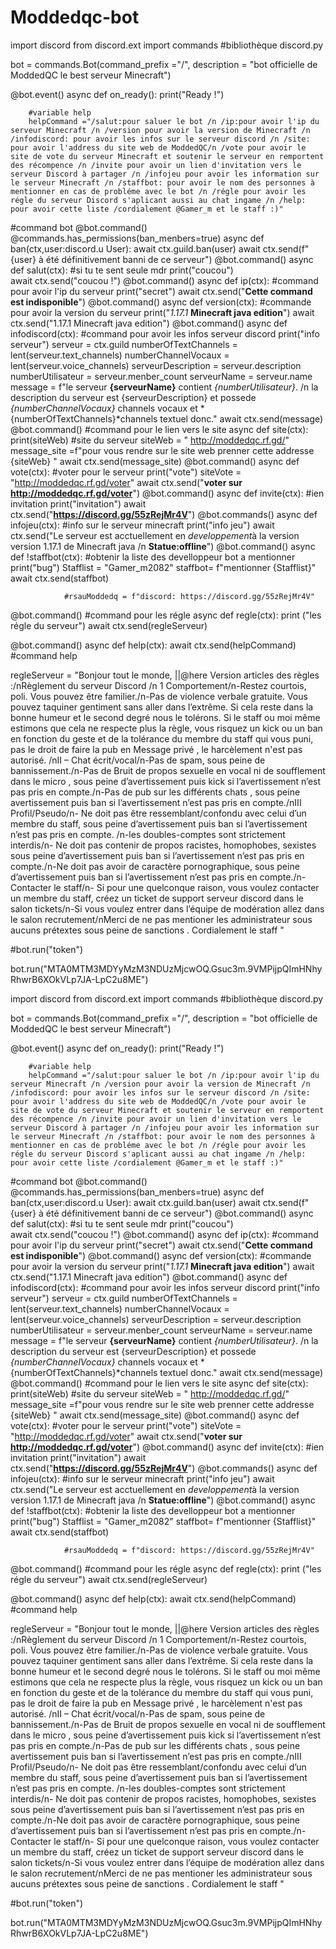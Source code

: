 # Moddedqc-bot
 import discord
from discord.ext import commands        #bibliothèque discord.py

bot = commands.Bot(command_prefix ="/", description = "bot officielle de ModdedQC le best serveur Minecraft")

@bot.event()
	async def on_ready():
		print("Ready !")
		
		#variable help
		helpCommand ="/salut:pour saluer le bot /n /ip:pour avoir l'ip du serveur Minecraft /n /version pour avoir la version de Minecraft /n /infodiscord: pour avoir les infos sur le serveur discord /n /site: pour avoir l'address du site web de ModdedQC/n /vote pour avoir le site de vote du serveur Minecraft et soutenir le serveur en remportent des récompence /n /invite pour avoir un lien d'invitation vers le serveur Discord à partager /n /infojeu pour avoir les information sur le serveur Minecraft /n /staffbot: pour avoir le nom des personnes à mentionner en cas de probléme avec le bot /n /régle pour avoir les régle du serveur Discord s'aplicant aussi au chat ingame /n /help: pour avoir cette liste /cordialement @Gamer_m et le staff :)"
#command bot
@bot.command()
   @commands.has_permissions(ban_menbers=true)
 async def ban(ctx,user:discord.u
User):
 await ctx.guild.ban(user)
 await ctx.send(f"{user} à été définitivement banni de ce serveur")
@bot.command()
	async def salut(ctx):                  #si tu te sent seule mdr 
		print("coucou")								
		await ctx.send("coucou !")
@bot.command()
	async def ip(ctx):                          #command pour avoir l'ip du serveur
		print("secret")
		await ctx.send("**Cette command est indisponible**")
@bot.command()
	async def version(ctx):						#commande pour avoir la version du serveur
		print("*1.17.1* **Minecraft java edition**")
		await ctx.send("1.17.1 Minecraft java edition")
@bot.command()
	async def infodiscord(ctx):                                   #command pour avoir les infos serveur discord
		print("info serveur")
		serveur = ctx.guild 
		numberOfTextChannels = lent(serveur.text_channels)
		numberChannelVocaux = lent(serveur.voice_channels)
		serveurDescription = serveur.description
		numberUtilisateur = serveur.menber_count
		serveurName = serveur.name
		message = f"le serveur **{serveurName}** contient *{numberUtilisateur}*. /n la description du serveur est {serveurDescription} et possede *{numberChannelVocaux}* channels vocaux et *{numberOfTextChannels}*channels textuel donc."
		await ctx.send(message)
@bot.command()                       #command pour le lien vers le site
	async def site(ctx):
		print(siteWeb)            #site du serveur
		siteWeb = " http://moddedqc.rf.gd/"
		message_site =f"pour vous rendre sur le site web prenner cette addresse {siteWeb} "
  await ctx.send(message_site)
@bot.command()
	async def vote(ctx):        #voter pour le serveur 
		print("vote")
		siteVote = "http://moddedqc.rf.gd/voter"
		await ctx.send("**voter sur http://moddedqc.rf.gd/voter**") 
@bot.command()
	async def invite(ctx):              #ien invitation
		print("invitation")
		await ctx.send("**https://discord.gg/55zRejMr4V**")
@bot.commands()
	async def infojeu(ctx):             #info sur le serveur minecraft
		print("info jeu")
		await ctx.send("Le serveur est acctuellement en *developpement*à la version  version 1.17.1 de Minecraft java /n **Statue:offline**")
@bot.command()
	async def !staffbot(ctx):              #obtenir la liste des develloppeur bot a mentionner
		print("bug")
		Stafflist = "Gamer_m2082"
		staffbot= f"mentionner {Stafflist}" 
		await ctx.send(staffbot)

                #rsauModdedq = f"discord: https://discord.gg/55zRejMr4V" 
@bot.command()                    #command pour les régle
	async def regle(ctx):
		print ("les régle du serveur")
		await ctx.send(regleServeur)

@bot.command()
	async def help(ctx):
		await ctx.send(helpCommand)               #command help
		
regleServeur = "Bonjour tout le monde, ||@here  Version articles des règles :/nRèglement du serveur Discord /n 1 Comportement/n-Restez courtois, poli. Vous pouvez être familier./n-Pas de violence verbale gratuite. Vous pouvez taquiner gentiment sans aller dans l’extrême. Si cela reste dans la bonne humeur et le second degré nous le tolérons. Si le staff ou moi même estimons que cela ne respecte plus la règle, vous risquez un kick ou un ban en fonction du geste et de la tolérance du membre du staff qui vous puni, pas le droit de faire la pub en Message privé , le harcèlement n'est pas autorisé. /nII – Chat écrit/vocal/n-Pas de spam, sous peine de bannissement./n-Pas de Bruit de propos sexuelle en vocal ni de soufflement dans le micro  ,  sous peine d’avertissement puis kick si l’avertissement n’est pas pris en compte./n-Pas de pub sur les différents chats , sous peine avertissement puis ban si l’avertissement n’est pas pris en compte./nIII Profil/Pseudo/n- Ne doit pas être ressemblant/confondu avec celui d’un membre du staff, sous peine d’avertissement puis ban si l’avertissement n’est pas pris en compte. /n-les doubles-comptes sont strictement interdis/n- Ne doit pas contenir de propos racistes, homophobes, sexistes sous peine d’avertissement puis ban si l’avertissement n’est pas pris en compte./n-Ne doit pas avoir de caractère pornographique, sous peine d’avertissement puis ban si l’avertissement n’est pas pris en compte./n- Contacter le staff/n- Si pour une quelconque raison, vous voulez contacter un membre du staff, créez un ticket de support serveur discord dans le salon tickets/n-Si vous voulez entrer dans l’équipe de modération allez dans le salon recrutement/nMerci de ne pas mentioner les administrateur  sous aucuns prétextes sous peine de sanctions . Cordialement le staff "

#bot.run("token")


bot.run("MTA0MTM3MDYyMzM3NDUzMjcwOQ.Gsuc3m.9VMPijpQImHNhyRhwrB6XOkVLp7JA-LpC2u8ME")

 import discord
from discord.ext import commands        #bibliothèque discord.py

bot = commands.Bot(command_prefix ="/", description = "bot officielle de ModdedQC le best serveur Minecraft")

@bot.event()
	async def on_ready():
		print("Ready !")
		
		#variable help
		helpCommand ="/salut:pour saluer le bot /n /ip:pour avoir l'ip du serveur Minecraft /n /version pour avoir la version de Minecraft /n /infodiscord: pour avoir les infos sur le serveur discord /n /site: pour avoir l'address du site web de ModdedQC/n /vote pour avoir le site de vote du serveur Minecraft et soutenir le serveur en remportent des récompence /n /invite pour avoir un lien d'invitation vers le serveur Discord à partager /n /infojeu pour avoir les information sur le serveur Minecraft /n /staffbot: pour avoir le nom des personnes à mentionner en cas de probléme avec le bot /n /régle pour avoir les régle du serveur Discord s'aplicant aussi au chat ingame /n /help: pour avoir cette liste /cordialement @Gamer_m et le staff :)"
#command bot
@bot.command()
   @commands.has_permissions(ban_menbers=true)
 async def ban(ctx,user:discord.u
User):
 await ctx.guild.ban(user)
 await ctx.send(f"{user} à été définitivement banni de ce serveur")
@bot.command()
	async def salut(ctx):                  #si tu te sent seule mdr 
		print("coucou")								
		await ctx.send("coucou !")
@bot.command()
	async def ip(ctx):                          #command pour avoir l'ip du serveur
		print("secret")
		await ctx.send("**Cette command est indisponible**")
@bot.command()
	async def version(ctx):						#commande pour avoir la version du serveur
		print("*1.17.1* **Minecraft java edition**")
		await ctx.send("1.17.1 Minecraft java edition")
@bot.command()
	async def infodiscord(ctx):                                   #command pour avoir les infos serveur discord
		print("info serveur")
		serveur = ctx.guild 
		numberOfTextChannels = lent(serveur.text_channels)
		numberChannelVocaux = lent(serveur.voice_channels)
		serveurDescription = serveur.description
		numberUtilisateur = serveur.menber_count
		serveurName = serveur.name
		message = f"le serveur **{serveurName}** contient *{numberUtilisateur}*. /n la description du serveur est {serveurDescription} et possede *{numberChannelVocaux}* channels vocaux et *{numberOfTextChannels}*channels textuel donc."
		await ctx.send(message)
@bot.command()                       #command pour le lien vers le site
	async def site(ctx):
		print(siteWeb)            #site du serveur
		siteWeb = " http://moddedqc.rf.gd/"
		message_site =f"pour vous rendre sur le site web prenner cette addresse {siteWeb} "
  await ctx.send(message_site)
@bot.command()
	async def vote(ctx):        #voter pour le serveur 
		print("vote")
		siteVote = "http://moddedqc.rf.gd/voter"
		await ctx.send("**voter sur http://moddedqc.rf.gd/voter**") 
@bot.command()
	async def invite(ctx):              #ien invitation
		print("invitation")
		await ctx.send("**https://discord.gg/55zRejMr4V**")
@bot.commands()
	async def infojeu(ctx):             #info sur le serveur minecraft
		print("info jeu")
		await ctx.send("Le serveur est acctuellement en *developpement*à la version  version 1.17.1 de Minecraft java /n **Statue:offline**")
@bot.command()
	async def !staffbot(ctx):              #obtenir la liste des develloppeur bot a mentionner
		print("bug")
		Stafflist = "Gamer_m2082"
		staffbot= f"mentionner {Stafflist}" 
		await ctx.send(staffbot)

                #rsauModdedq = f"discord: https://discord.gg/55zRejMr4V" 
@bot.command()                    #command pour les régle
	async def regle(ctx):
		print ("les régle du serveur")
		await ctx.send(regleServeur)

@bot.command()
	async def help(ctx):
		await ctx.send(helpCommand)               #command help
		
regleServeur = "Bonjour tout le monde, ||@here  Version articles des règles :/nRèglement du serveur Discord /n 1 Comportement/n-Restez courtois, poli. Vous pouvez être familier./n-Pas de violence verbale gratuite. Vous pouvez taquiner gentiment sans aller dans l’extrême. Si cela reste dans la bonne humeur et le second degré nous le tolérons. Si le staff ou moi même estimons que cela ne respecte plus la règle, vous risquez un kick ou un ban en fonction du geste et de la tolérance du membre du staff qui vous puni, pas le droit de faire la pub en Message privé , le harcèlement n'est pas autorisé. /nII – Chat écrit/vocal/n-Pas de spam, sous peine de bannissement./n-Pas de Bruit de propos sexuelle en vocal ni de soufflement dans le micro  ,  sous peine d’avertissement puis kick si l’avertissement n’est pas pris en compte./n-Pas de pub sur les différents chats , sous peine avertissement puis ban si l’avertissement n’est pas pris en compte./nIII Profil/Pseudo/n- Ne doit pas être ressemblant/confondu avec celui d’un membre du staff, sous peine d’avertissement puis ban si l’avertissement n’est pas pris en compte. /n-les doubles-comptes sont strictement interdis/n- Ne doit pas contenir de propos racistes, homophobes, sexistes sous peine d’avertissement puis ban si l’avertissement n’est pas pris en compte./n-Ne doit pas avoir de caractère pornographique, sous peine d’avertissement puis ban si l’avertissement n’est pas pris en compte./n- Contacter le staff/n- Si pour une quelconque raison, vous voulez contacter un membre du staff, créez un ticket de support serveur discord dans le salon tickets/n-Si vous voulez entrer dans l’équipe de modération allez dans le salon recrutement/nMerci de ne pas mentioner les administrateur  sous aucuns prétextes sous peine de sanctions . Cordialement le staff "

#bot.run("token")


bot.run("MTA0MTM3MDYyMzM3NDUzMjcwOQ.Gsuc3m.9VMPijpQImHNhyRhwrB6XOkVLp7JA-LpC2u8ME")

